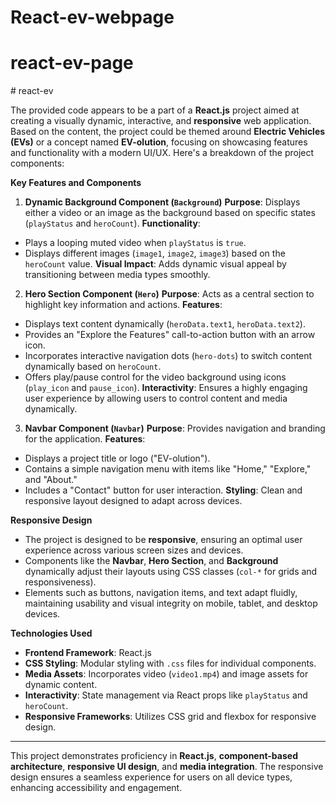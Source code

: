 # React-ev-webpage
# react-ev-page
#   r e a c t - e v 
 
The provided code appears to be a part of a **React.js** project aimed at creating a visually dynamic, interactive, and **responsive** web application. Based on the content, the project could be themed around **Electric Vehicles (EVs)** or a concept named **EV-olution**, focusing on showcasing features and functionality with a modern UI/UX. Here's a breakdown of the project components:


**Key Features and Components**  

1. **Dynamic Background Component (`Background`)**
**Purpose**: Displays either a video or an image as the background based on specific states (`playStatus` and `heroCount`).
**Functionality**:
  - Plays a looping muted video when `playStatus` is `true`.
  - Displays different images (`image1`, `image2`, `image3`) based on the `heroCount` value.
**Visual Impact**: Adds dynamic visual appeal by transitioning between media types smoothly.


2. **Hero Section Component (`Hero`)**
**Purpose**: Acts as a central section to highlight key information and actions.
**Features**:
  - Displays text content dynamically (`heroData.text1`, `heroData.text2`).
  - Provides an "Explore the Features" call-to-action button with an arrow icon.
  - Incorporates interactive navigation dots (`hero-dots`) to switch content dynamically based on `heroCount`.
  - Offers play/pause control for the video background using icons (`play_icon` and `pause_icon`).
**Interactivity**: Ensures a highly engaging user experience by allowing users to control content and media dynamically.


3. **Navbar Component (`Navbar`)**
**Purpose**: Provides navigation and branding for the application.
**Features**:
  - Displays a project title or logo ("EV-olution").
  - Contains a simple navigation menu with items like "Home," "Explore," and "About."
  - Includes a "Contact" button for user interaction.
**Styling**: Clean and responsive layout designed to adapt across devices.


**Responsive Design**
- The project is designed to be **responsive**, ensuring an optimal user experience across various screen sizes and devices.  
- Components like the **Navbar**, **Hero Section**, and **Background** dynamically adjust their layouts using CSS classes (`col-*` for grids and responsiveness).  
- Elements such as buttons, navigation items, and text adapt fluidly, maintaining usability and visual integrity on mobile, tablet, and desktop devices.


**Technologies Used**
- **Frontend Framework**: React.js
- **CSS Styling**: Modular styling with `.css` files for individual components.
- **Media Assets**: Incorporates video (`video1.mp4`) and image assets for dynamic content.
- **Interactivity**: State management via React props like `playStatus` and `heroCount`.
- **Responsive Frameworks**: Utilizes CSS grid and flexbox for responsive design.

---
This project demonstrates proficiency in **React.js**, **component-based architecture**, **responsive UI design**, and **media integration**. The responsive design ensures a seamless experience for users on all device types, enhancing accessibility and engagement.
 
